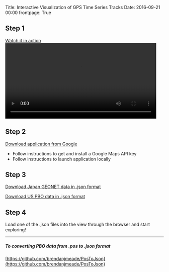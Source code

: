 Title: Interactive Visualization of GPS Time Series Tracks
Date: 2016-09-21 00:00
frontpage: True

## Step 1
[Watch it in action](http://earthquake.rc.fas.harvard.edu/TrackViewerAnimation1080p.mov)
<video src="/extra/TrackViewerAnimation1080p.mp4" width="480px" controls></video>

## Step 2
[Download application from Google](https://geovelo.googlesource.com/geovelo/+/master)
* Follow instructions to get and install a Google Maps API key
* Follow instructions to launch application locally

## Step 3
[Download Japan GEONET data in .json format](http://earthquake.rc.fas.harvard.edu/GeonetTimeSeries.json)

[Download US PBO data in .json format](http://earthquake.rc.fas.harvard.edu/PboTimeSeries.json)

## Step 4
Load one of the .json files into the view through the browser and start exploring!


---
##### To converting PBO data from .pos to .json format
[https://github.com/brendanjmeade/PosToJson](https://github.com/brendanjmeade/PosToJson)
